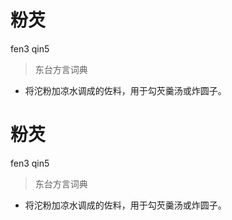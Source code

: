 # 粉芡
fen3 qin5
> 东台方言词典
- 将沱粉加凉水调成的佐料，用于勾芡羹汤或炸圆子。

# 粉芡
fen3 qin5
> 东台方言词典
- 将沱粉加凉水调成的佐料，用于勾芡羹汤或炸圆子。
